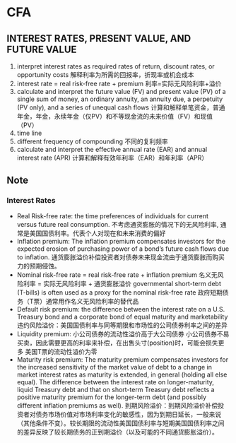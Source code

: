 # CFA

## INTEREST RATES, PRESENT VALUE, AND FUTURE VALUE

1. interpret interest rates as required rates of return, discount rates, or opportunity costs
解释利率为所需的回报率，折现率或机会成本
1. interest rate = real risk-free rate + premium
利率=实际无风险利率+溢价
1. calculate and interpret the future value (FV) and present value (PV) of a single sum of money, an ordinary annuity, an annuity due, a perpetuity (PV only), and a series of unequal cash flows
计算和解释单笔资金，普通年金，年金，永续年金（仅PV）和不等现金流的未来价值（FV）和现值（PV）
1. time line
1. different frequency of compounding
不同的复利频率
1. calculate and interpret the effective annual rate (EAR) and annual interest rate (APR)
计算和解释有效年利率（EAR）和年利率（APR）

## Note

### Interest Rates

- Real Risk-free rate: the time preferences of individuals for current versus future real consumption.
不考虑通货膨胀的情况下的无风险利率, 通常是美国国债利率。代表个人对现在和未来消费的偏好
- Inflation premium: The inflation premium compensates investors for the expected erosion of purchasing power of a bond’s future cash flows due to inflation.
通货膨胀溢价补偿投资者对债券未来现金流由于通货膨胀而购买力的预期侵蚀。
- Nominal risk-free rate = real risk-free rate + inflation premium
名义无风险利率 = 实际无风险利率 + 通货膨胀溢价
governmental short-term debt (T-bills) is often used as a proxy for the nominal risk-free rate
政府短期债务（T票）通常用作名义无风险利率的替代品
- Default risk premium: the difference between the interest rate on a U.S. Treasury bond and a corporate bond of equal maturity and marketability
违约风险溢价：美国国债利率与同等期限和市场性的公司债券利率之间的差异
- Liquidity premium:
小公司债券的流动性溢价高于大公司债券
小公司债券不易买卖，因此需要更高的利率来补偿，在出售头寸(position)时，可能会损失更多
美国T票的流动性溢价为零
- Maturity risk premium: The maturity premium compensates investors for the increased sensitivity of the market value of debt to a change in market interest rates as maturity is extended, in general (holding all else equal). The difference between the interest rate on longer-maturity, liquid Treasury debt and that on short-term Treasury debt reflects a positive maturity premium for the longer-term debt (and possibly different inflation premiums as well).
到期风险溢价：到期风险溢价补偿投资者对债务市场价值对市场利率变化的敏感性，因为到期日延长，一般来说（其他条件不变）。较长期限的流动性美国国债利率与短期美国国债利率之间的差异反映了较长期债务的正到期溢价（以及可能的不同通货膨胀溢价）。

